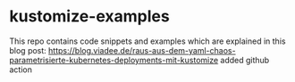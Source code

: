 # kustomize-examples

This repo contains code snippets and examples which are explained in this blog post: https://blog.viadee.de/raus-aus-dem-yaml-chaos-parametrisierte-kubernetes-deployments-mit-kustomize
 added github action
  
